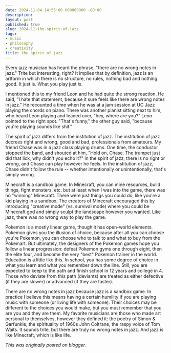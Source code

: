 ```yaml
---
date: 2024-11-04 14:55:00.000000000 -08:00
description:
layout: post
published: true
slug: 2024-11-the-spirit-of-jazz
tags:
- music
- philosophy
- creativity
title: the spirit of jazz
---
```

Every jazz musician has heard the phrase, "there are no wrong notes in jazz." Trite but interesting, right? It implies that by definition, jazz is an artform in which there is no structure, no rules, nothing bad and nothing good. It just is. What you play just *is*.   
  
I mentioned this to my friend Leon and he had quite the strong reaction. He said, "I hate that statement, because it sure feels like there are wrong notes in jazz." He recounted a time when he was at a jam session at UC Jazz playing the chords on piano. There was another pianist sitting next to him, who heard Leon playing and leaned over, "hey, where are you?" Leon pointed to the right spot. "That's funny," the other guy said, "because you're playing sounds like shit."  
  
The spirit of jazz differs from the institution of jazz. The institution of jazz decrees right and wrong, good and bad, professionals from amateurs. My friend Chase was in a jazz class playing drums. One time, the conductor stopped the band, and shouted at him, "Hold on, Chase. The trumpet just did that lick, why didn't you echo it?" In the spirit of jazz, there is no right or wrong, and Chase can play however he feels. In the institution of jazz, Chase didn't follow the rule -- whether intentionally or unintentionally, that's simply wrong.  
  
Minecraft is a sandbox game. In Minecraft, you can mine resources, build things, fight monsters, etc. but at least when I was into the game, there was no "winning" Minecraft. There were just things you could do, like you're a kid playing in a sandbox. The creators of Minecraft encouraged this by introducing "creative mode" (vs. survival mode) where you could be Minecraft god and simply sculpt the landscape however you wanted. Like jazz, there was no wrong way to play the game.   
  
Pokemon is a mostly linear game, though it has open-world elements. Pokemon gives you the illusion of choice, because after all you can choose you're Pokemon, you can choose who to talk to and what to buy from the Pokemart. But ultimately, the designers of the Pokemon games hope you follow a linear progression: defeat Pokemon gyms one through eight, then the elite four, and become the very "best" Pokemon trainer in the world. Education is a little like this. In school, you has some degree of choice in what you learn and what you remember down the line. Still, you are expected to keep to the path and finish school in 12 years and college in 4. Those who deviate from this path (deviants) are treated as either defective (if they are slower) or advanced (if they are faster).   
  
There are no wrong notes in jazz because jazz is a sandbox game. In practice I believe this means having a certain humility if you are playing music with someone (or living life with someone). Their choices may be different to the choices you would make, but you must remember that you are you and they are them. My favorite musicians are those who made art personal to themselves, however they defined it: the poetry of Simon & Garfunkle, the spirituality of 1960s John Coltrane, the raspy voice of Tom Waits. It sounds trite, but there are truly no wrong notes in jazz. And jazz is like Minecraft, which is like life.

*This was originally posted on blogger.*
